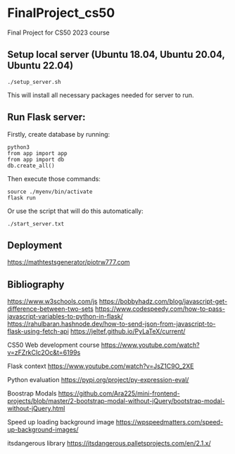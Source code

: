 # FinalProject_cs50
Final Project for CS50 2023 course

## Setup local server (Ubuntu 18.04, Ubuntu 20.04, Ubuntu 22.04)
```
./setup_server.sh
```
This will install all necessary packages needed for server to run.

## Run Flask server:
Firstly, create database by running:
```
python3
from app import app
from app import db
db.create_all()
```
Then execute those commands:
```
source ./myenv/bin/activate
flask run
```
Or use the script that will do this automatically:
```
./start_server.txt
```

## Deployment
[https://mathtestsgenerator/piotrw777.com](https://mathtestsgenerator.piotrw777.com)

## Bibliography

https://www.w3schools.com/js
https://bobbyhadz.com/blog/javascript-get-difference-between-two-sets
https://www.codespeedy.com/how-to-pass-javascript-variables-to-python-in-flask/
https://rahulbaran.hashnode.dev/how-to-send-json-from-javascript-to-flask-using-fetch-api
https://jeltef.github.io/PyLaTeX/current/

CS50 Web development course
https://www.youtube.com/watch?v=zFZrkCIc2Oc&t=6199s

Flask context
https://www.youtube.com/watch?v=JsZ1C9O_2XE

Python evaluation
https://pypi.org/project/py-expression-eval/

Boostrap Modals
https://github.com/Ara225/mini-frontend-projects/blob/master/2-bootstrap-modal-without-jQuery/bootstrap-modal-without-jQuery.html

Speed up loading background image
https://wpspeedmatters.com/speed-up-background-images/

itsdangerous library
https://itsdangerous.palletsprojects.com/en/2.1.x/
